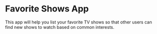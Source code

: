 # Favorite Shows App

This app will help you list your favorite TV shows so that other users can find new shows to watch based on common interests. 